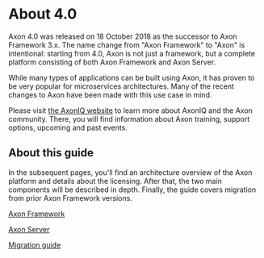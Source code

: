 # About 4.0

Axon 4.0 was released on 18 October 2018 as the successor to Axon Framework 3.x. The name change from "Axon Framework" to "Axon" is intentional: starting from 4.0, Axon is not just a framework, but a complete platform consisting of both Axon Framework and Axon Server.

While many types of applications can be built using Axon, it has proven to be very popular for microservices architectures. Many of the recent changes to Axon have been made with this use case in mind.

Please visit [the AxonIQ website](https://axoniq.io/) to learn more about AxonIQ and the Axon community. There, you will find information about Axon training, support options, upcoming and past events.

## About this guide

In the subsequent pages, you'll find an architecture overview of the Axon platform and details about the licensing. After that, the two main components will be described in depth. Finally, the guide covers migration from prior Axon Framework versions.

[Axon Framework](1-axon-framework/introduction.md)

[Axon Server](2-axon-server/about.md)

[Migration guide](3-migration/migration-guide.md)

